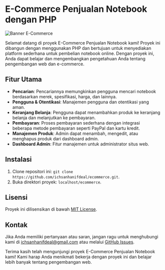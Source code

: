 # E-Commerce Penjualan Notebook dengan PHP

![Banner E-Commerce](https://yourwebsite.com/path-to-your-banner-image.jpg)

Selamat datang di proyek E-Commerce Penjualan Notebook kami! Proyek ini dibangun dengan menggunakan PHP dan bertujuan untuk menyediakan platform sederhana untuk pembelian notebook online. Dengan proyek ini, Anda dapat belajar dan mengembangkan pengetahuan Anda tentang pengembangan web dan e-commerce.

## Fitur Utama
- **Pencarian**: Pencariannya memungkinkan pengguna mencari notebook berdasarkan merek, spesifikasi, harga, dan lainnya.
- **Pengguna & Otentikasi**: Manajemen pengguna dan otentikasi yang aman.
- **Keranjang Belanja**: Pengguna dapat menambahkan produk ke keranjang belanja dan melanjutkan ke pembayaran.
- **Pembayaran**: Proses pembayaran sederhana dengan integrasi beberapa metode pembayaran seperti PayPal dan kartu kredit.
- **Manajemen Produk**: Admin dapat menambah, mengedit, atau menghapus produk dari dashboard admin.
- **Dashboard Admin**: Fitur manajemen untuk administrator situs web.

## Instalasi

1. Clone repositori ini: `git clone https://github.com/ichsanhanifdeal/ecommerce.git`.
2. Buka direktori proyek: `localhost/ecommerce`.

## Lisensi
Proyek ini dilisensikan di bawah [MIT License](LICENSE).

## Kontak
Jika Anda memiliki pertanyaan atau saran, jangan ragu untuk menghubungi kami di [ichsanhanifdeal@gmail.com](mailto:ichsanhanifdeal@gmail.com) atau melalui [GitHub Issues](https://github.com/ichsanhanifdeal/repo/issues).

Terima kasih telah mengunjungi proyek E-Commerce Penjualan Notebook kami! Kami harap Anda menikmati bekerja dengan proyek ini dan belajar lebih banyak tentang pengembangan web.
